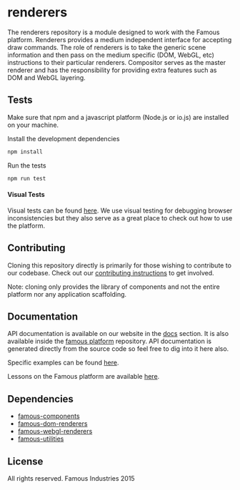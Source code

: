 renderers
=================

The renderers repository is a module designed to work with the Famous platform.  Renderers provides a medium independent interface for accepting draw commands. The role of renderers is to take the generic scene information and then pass on the medium specific (DOM, WebGL, etc) instructions to their particular renderers.  Compositor serves as the master renderer and has the responsibility for providing extra features such as DOM and WebGL layering.

## Tests

Make sure that npm and a javascript platform (Node.js or io.js) are installed on your machine.

Install the development dependencies

```sh
npm install
```

Run the tests

```sh
npm run test
```

#### Visual Tests

Visual tests can be found [here](http://github.com/Famous/visual-tests).  We use visual testing for debugging browser inconsistencies but they also serve as a great place to check out how to use the platform.

## Contributing

Cloning this repository directly is primarily for those wishing to contribute to our codebase. Check out our [contributing instructions](https://github.com/Famous/famous/blob/master/CONTRIBUTING.md) to get involved. 
    
Note: cloning only provides the library of components and not the entire platform nor any application scaffolding.
  
## Documentation

API documentation is available on our website in the [docs](https://famo.us/docs) section.  It is also available inside the [famous platform](https://github.com/famous/famous) repository.  API documentation is generated directly from the source code so feel free to dig into it here also.

Specific examples can be found [here](https://github.com/famous/examples).

Lessons on the Famous platform are available [here](https://famo.us/university).

## Dependencies

- [famous-components](https://github.com/Famous/components)
- [famous-dom-renderers](https://github.com/Famous/dom-renderers)
- [famous-webgl-renderers](https://github.com/Famous/webgl-renderers)
- [famous-utilities](https://github.com/Famous/utilities)

## License

All rights reserved. Famous Industries 2015
